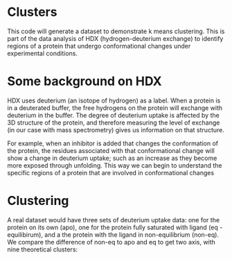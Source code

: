 # Clusters

This code will generate a dataset to demonstrate k means clustering. This is part of the data analysis of HDX (hydrogen-deuterium exchange) to identify regions of a protein that undergo conformational changes under experimental conditions. 

# Some background on HDX
HDX uses deuterium (an isotope of hydrogen) as a label. When a protein is in a deuterated buffer, the free hydrogens on the protein will exchange with deuterium in the buffer. The degree of deuterium uptake is affected by the 3D structure of the protein, and therefore measuring the level of exchange (in our case with mass spectrometry) gives us information on that structure. 

For example, when an inhibitor is added that changes the conformation of the protein, the residues associated with that conformational change will show a change in deuterium uptake; such as an increase as they become more exposed through unfolding. This way we can begin to understand the specific regions of a protein that are involved in conformational changes

#  Clustering
A real dataset would have three sets of deuterium uptake data: one for the protein on its own (apo), one for the protein fully saturated with ligand (eq - equilibirum), and a the protein with the ligand in non-equilibrium (non-eq). We compare the difference of non-eq to apo and eq to get two axis, with nine theoretical clusters:

